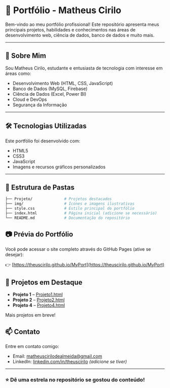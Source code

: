 # 💼 Portfólio - Matheus Cirilo

Bem-vindo ao meu portfólio profissional! Este repositório apresenta meus principais projetos, habilidades e conhecimentos nas áreas de desenvolvimento web, ciência de dados, banco de dados e muito mais.

---

## 🧠 Sobre Mim

Sou Matheus Cirilo, estudante e entusiasta de tecnologia com interesse em áreas como:

- Desenvolvimento Web (HTML, CSS, JavaScript)
- Banco de Dados (MySQL, Firebase)
- Ciência de Dados (Excel, Power BI)
- Cloud e DevOps
- Segurança da Informação

---

## 🛠️ Tecnologias Utilizadas

Este portfólio foi desenvolvido com:

- HTML5
- CSS3
- JavaScript
- Imagens e recursos gráficos personalizados

---

## 📁 Estrutura de Pastas

```bash
├── Projeto/              # Projetos destacados
├── img/                  # Ícones e imagens ilustrativas
├── style.css             # Estilo principal do portfólio
├── index.html            # Página inicial (adicione se necessário)
└── README.md             # Documentação do repositório
```````

## 📷 Prévia do Portfólio

Você pode acessar o site completo através do GitHub Pages (ative se desejar):

👉 [https://theuscirilo.github.io/MyPort](https://theuscirilo.github.io/MyPort)

## 📌 Projetos em Destaque

- **Projeto 1** – [Projeto1.html](https://github.com/Theuscirilo/Sistema_de_Orcamento_de_Gravacao)
- **Projeto 2** – [Projeto2.html](https://github.com/Theuscirilo/MyDrugs-Site)
- **Projeto 4** – [Projeto4.html](https://github.com/Theuscirilo/Solicitacao_de_Servicos_Urbanos)

Mais projetos em breve!

## 📫 Contato

Entre em contato comigo:

- Email: matheuscirilodealmeida@gmail.com
- LinkedIn: [linkedin.com/in/theuscirilo]([https://www.linkedin.com/in/theusciriol](https://www.linkedin.com/in/matheus-cirilo-de-almeida-979190331/)) *(adicione se tiver)*

---

### ⭐ Dê uma estrela no repositório se gostou do conteúdo!
